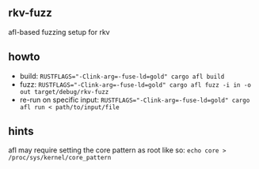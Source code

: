 rkv-fuzz
-----
afl-based fuzzing setup for rkv

howto
-----
* build: `RUSTFLAGS="-Clink-arg=-fuse-ld=gold" cargo afl build`
* fuzz: `RUSTFLAGS="-Clink-arg=-fuse-ld=gold" cargo afl fuzz -i in -o out target/debug/rkv-fuzz`
* re-run on specific input: `RUSTFLAGS="-Clink-arg=-fuse-ld=gold" cargo afl run < path/to/input/file`

hints
-----
afl may require setting the core pattern as root like so: `echo core > /proc/sys/kernel/core_pattern`

